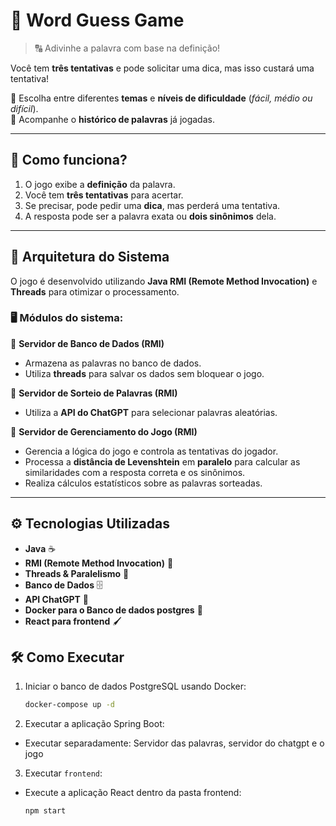 # 🎯 Word Guess Game  

> 🔠 Adivinhe a palavra com base na definição!  

Você tem **três tentativas** e pode solicitar uma dica, mas isso custará uma tentativa!  

🔹 Escolha entre diferentes **temas** e **níveis de dificuldade** (*fácil, médio ou difícil*).  
🔹 Acompanhe o **histórico de palavras** já jogadas.  

---

## 🚀 Como funciona?  

1. O jogo exibe a **definição** da palavra.  
2. Você tem **três tentativas** para acertar.  
3. Se precisar, pode pedir uma **dica**, mas perderá uma tentativa.  
4. A resposta pode ser a palavra exata ou **dois sinônimos** dela.  


---

## 🔌 Arquitetura do Sistema  

O jogo é desenvolvido utilizando **Java RMI (Remote Method Invocation)** e **Threads** para otimizar o processamento.  

### 🖥️ Módulos do sistema:  

🔸 **Servidor de Banco de Dados (RMI)**  
   - Armazena as palavras no banco de dados.  
   - Utiliza **threads** para salvar os dados sem bloquear o jogo.  

🔸 **Servidor de Sorteio de Palavras (RMI)**  
   - Utiliza a **API do ChatGPT** para selecionar palavras aleatórias.  

🔸 **Servidor de Gerenciamento do Jogo (RMI)**  
   - Gerencia a lógica do jogo e controla as tentativas do jogador.  
   - Processa a **distância de Levenshtein** em **paralelo** para calcular as similaridades com a resposta correta e os sinônimos.  
   - Realiza cálculos estatísticos sobre as palavras sorteadas.

---

## ⚙️ Tecnologias Utilizadas  

- **Java** ☕  
- **RMI (Remote Method Invocation)** 🔗  
- **Threads & Paralelismo** 🚀  
- **Banco de Dados** 🗄️  
- **API ChatGPT** 🧠  
- **Docker para o Banco de dados postgres** 🐘
- **React para frontend** 🖌️


## 🛠️ Como Executar

1. Iniciar o banco de dados PostgreSQL usando Docker:
    ```sh
    docker-compose up -d
    ```

2. Executar a aplicação Spring Boot:
- Executar separadamente: Servidor das palavras, servidor do chatgpt e o jogo

3. Executar `frontend`:
- Execute a aplicação React dentro da pasta frontend:
    ```sh
    npm start
    ```




